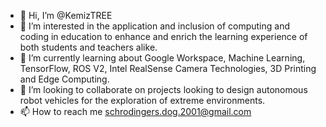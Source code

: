- 👋 Hi, I’m @KemizTREE
- 👀 I’m interested in the application and inclusion of computing and coding in education to enhance and enrich the learning experience of both students and teachers alike.
- 🌱 I’m currently learning about Google Workspace, Machine Learning, TensorFlow, ROS V2, Intel RealSense Camera Technologies, 3D Printing and Edge Computing.
- 💞️ I’m looking to collaborate on projects looking to design autonomous robot vehicles for the exploration of extreme environments.
- 📫 How to reach me schrodingers.dog.2001@gmail.com

<!---
KemizTREE/KemizTREE is a ✨ special ✨ repository because its `README.md` (this file) appears on your GitHub profile.
You can click the Preview link to take a look at your changes.
--->
